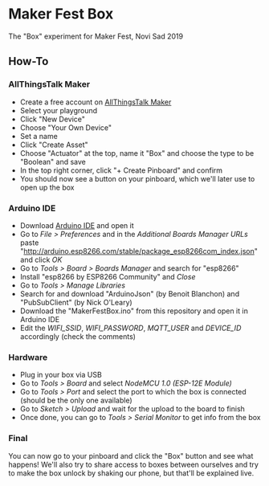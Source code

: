 # Maker Fest Box
The "Box" experiment for Maker Fest, Novi Sad 2019

## How-To

### AllThingsTalk Maker
- Create a free account on [AllThingsTalk Maker](https://maker.allthingstalk.com/signup)
- Select your playground
- Click "New Device"
- Choose "Your Own Device"
- Set a name
- Click "Create Asset"
- Choose "Actuator" at the top, name it "Box" and choose the type to be "Boolean" and save
- In the top right corner, click "+ Create Pinboard" and confirm
- You should now see a button on your pinboard, which we'll later use to open up the box

### Arduino IDE
- Download [Arduino IDE](https://www.arduino.cc/en/Main/Software) and open it
- Go to *File > Preferences* and in the *Additional Boards Manager URLs* paste "http://arduino.esp8266.com/stable/package_esp8266com_index.json" and click *OK*
- Go to *Tools > Board > Boards Manager* and search for "esp8266"
- Install "esp8266 by ESP8266 Community" and *Close*
- Go to *Tools > Manage Libraries*
- Search for and download "ArduinoJson" (by Benoit Blanchon) and "PubSubClient" (by Nick O'Leary)
- Download the "MakerFestBox.ino" from this repository and open it in Arduino IDE
- Edit the *WIFI_SSID*, *WIFI_PASSWORD*, *MQTT_USER* and *DEVICE_ID* accordingly (check the comments)

### Hardware
- Plug in your box via USB
- Go to *Tools > Board* and select *NodeMCU 1.0 (ESP-12E Module)*
- Go to *Tools > Port* and select the port to which the box is connected (should be the only one available)
- Go to *Sketch > Upload* and wait for the upload to the board to finish
- Once done, you can go to *Tools > Serial Monitor* to get info from the box

### Final
You can now go to your pinboard and click the "Box" button and see what happens!
We'll also try to share access to boxes between ourselves and try to make the box unlock by shaking our phone, but that'll be explained live.